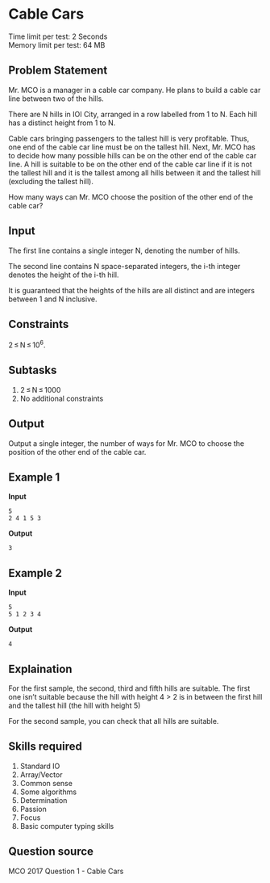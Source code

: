 Cable Cars
===========
Time limit per test: 2 Seconds  
Memory limit per test: 64 MB

Problem Statement
--------------
Mr. MCO is a manager in a cable car company. He plans to build a cable car line between two of the hills.

There are N hills in IOI City, arranged in a row labelled from 1 to N. Each hill has a distinct height from 1 to N.

Cable cars bringing passengers to the tallest hill is very profitable. Thus, one end of the cable car line must be on the tallest hill. Next, Mr. MCO has to decide how many possible hills can be on the other end of the cable car line. A hill is suitable to be on the other end of the cable car line if it is not the tallest hill and it is the tallest among all hills between it and the tallest hill (excluding the tallest hill).

How many ways can Mr. MCO choose the position of the other end of the cable car?

Input
------
The first line contains a single integer N, denoting the number of hills.

The second line contains N space-separated integers, the i-th integer denotes the height of the i-th hill.

It is guaranteed that the heights of the hills are all distinct and are integers between 1 and N inclusive.

Constraints
--------------
 2 ≤ N ≤ 10<sup>6</sup>.

Subtasks
----------
1. 2 ≤ N ≤ 1000
2. No additional constraints

Output
-------
Output a single integer, the number of ways for Mr. MCO to choose the position of the other end of the cable car.

Example 1
----------
__Input__

    5
    2 4 1 5 3

__Output__

    3

Example 2
----------
__Input__

    5
    5 1 2 3 4

__Output__

    4


Explaination
-----------

For the first sample, the second, third and fifth hills are suitable. The first one isn’t suitable because the hill with height 4 > 2 is in between the first hill and the tallest hill (the hill with height 5)

For the second sample, you can check that all hills are suitable.

Skills required
------------
1. Standard IO
2. Array/Vector
3. Common sense
4. Some algorithms
5. Determination
6. Passion
7. Focus
8. Basic computer typing skills

Question source
----------------

MCO 2017 Question 1 - Cable Cars
